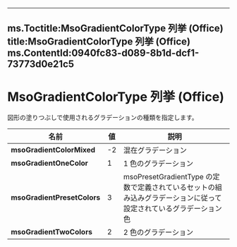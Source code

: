 

---
ms.Toctitle:MsoGradientColorType 列挙 (Office)
title:MsoGradientColorType 列挙 (Office)
ms.ContentId:0940fc83-d089-8b1d-dcf1-73773d0e21c5
---
# MsoGradientColorType 列挙 (Office)




図形の塗りつぶしで使用されるグラデーションの種類を指定します。

|**名前**|**値**|**説明**|
|---|---|---|
|**msoGradientColorMixed**|-2|混在グラデーション|
|**msoGradientOneColor**|1|1 色のグラデーション|
|**msoGradientPresetColors**|3|msoPresetGradientType の定数で定義されているセットの組み込みグラデーションに従って設定されているグラデーション色|
|**msoGradientTwoColors**|2|2 色のグラデーション|




